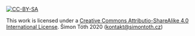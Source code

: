 [![CC-BY-SA](https://i.creativecommons.org/l/by-sa/4.0/88x31.png)](http://creativecommons.org/licenses/by-sa/4.0/)

This work is licensed under a [Creative Commons Attributio-ShareAlike 4.0 International License](http://creativecommons.org/licenses/by-sa/4.0/).
Šimon Tóth 2020 (kontakt@simontoth.cz)
